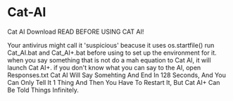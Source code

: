 # Cat-AI
Cat AI Download
READ BEFORE USING CAT AI!

Your antivirus might call it 'suspicious' beacuse it uses os.startfile()
run Cat_AI.bat and Cat_AI+.bat before using to set up the environment for it.
when you say something that is not do a mah equation to Cat AI, it will launch Cat AI+.
if you don't know what you can say to the AI, open Responses.txt
Cat AI Will Say Somehting And End In 128 Seconds, And You Can Only Tell It 1 Thing And Then You Have To Restart It, But Cat AI+ Can Be Told Things Infinitely.
